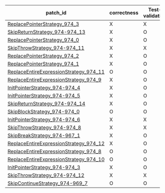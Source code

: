  | patch_id |correctness |Test-validation |NPEX-validation |
 |--- | --- | --- | --- | 
 | [ReplacePointerStrategy_974_3](./patches/ReplacePointerStrategy_974_3/patch.java#L979) | X | X | X | 
 | [SkipReturnStrategy_974-974_13](./patches/SkipReturnStrategy_974-974_13/patch.java#L981) | X | O | X | 
 | [ReplacePointerStrategy_974_0](./patches/ReplacePointerStrategy_974_0/patch.java#L979) | X | O | X | 
 | [SkipThrowStrategy_974-974_11](./patches/SkipThrowStrategy_974-974_11/patch.java#L981) | X | X | X | 
 | [ReplacePointerStrategy_974_2](./patches/ReplacePointerStrategy_974_2/patch.java#L979) | X | O | X | 
 | [ReplacePointerStrategy_974_1](./patches/ReplacePointerStrategy_974_1/patch.java#L979) | X | O | X | 
 | [ReplaceEntireExpressionStrategy_974_11](./patches/ReplaceEntireExpressionStrategy_974_11/patch.java#L979) | O | O | O | 
 | [ReplaceEntireExpressionStrategy_974_9](./patches/ReplaceEntireExpressionStrategy_974_9/patch.java#L979) | X | O | X | 
 | [InitPointerStrategy_974-974_4](./patches/InitPointerStrategy_974-974_4/patch.java#L981) | X | O | X | 
 | [InitPointerStrategy_974-974_5](./patches/InitPointerStrategy_974-974_5/patch.java#L981) | X | O | X | 
 | [SkipReturnStrategy_974-974_14](./patches/SkipReturnStrategy_974-974_14/patch.java#L981) | X | O | X | 
 | [SkipBlockStrategy_974-974_0](./patches/SkipBlockStrategy_974-974_0/patch.java#L979) | O | O | O | 
 | [InitPointerStrategy_974-974_6](./patches/InitPointerStrategy_974-974_6/patch.java#L981) | X | X | X | 
 | [SkipThrowStrategy_974-974_8](./patches/SkipThrowStrategy_974-974_8/patch.java#L981) | X | X | X | 
 | [SkipBreakStrategy_974-967_1](./patches/SkipBreakStrategy_974-967_1/patch.java#L981) | X | O | X | 
 | [ReplaceEntireExpressionStrategy_974_12](./patches/ReplaceEntireExpressionStrategy_974_12/patch.java#L979) | X | O | X | 
 | [ReplaceEntireExpressionStrategy_974_8](./patches/ReplaceEntireExpressionStrategy_974_8/patch.java#L979) | O | O | X | 
 | [ReplaceEntireExpressionStrategy_974_10](./patches/ReplaceEntireExpressionStrategy_974_10/patch.java#L979) | O | O | X | 
 | [InitPointerStrategy_974-974_3](./patches/InitPointerStrategy_974-974_3/patch.java#L981) | X | O | X | 
 | [SkipThrowStrategy_974-974_12](./patches/SkipThrowStrategy_974-974_12/patch.java#L981) | X | X | X | 
 | [SkipContinueStrategy_974-969_7](./patches/SkipContinueStrategy_974-969_7/patch.java#L981) | O | O | O | 
